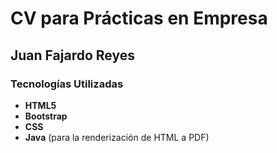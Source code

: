 # CV para Prácticas en Empresa

## Juan Fajardo Reyes

### Tecnologías Utilizadas

- **HTML5**
- **Bootstrap**
- **CSS**
- **Java** (para la renderización de HTML a PDF)
